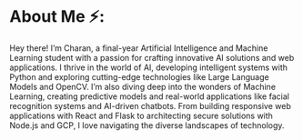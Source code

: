 # About Me ⚡️:
Hey there! I’m Charan, a final-year Artificial Intelligence and Machine Learning student with a passion for crafting innovative AI solutions and web applications. I thrive in the world of AI, developing intelligent systems with Python and exploring cutting-edge technologies like Large Language Models and OpenCV. I’m also diving deep into the wonders of Machine Learning, creating predictive models and real-world applications like facial recognition systems and AI-driven chatbots. From building responsive web applications with React and Flask to architecting secure solutions with Node.js and GCP, I love navigating the diverse landscapes of technology.

